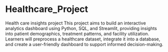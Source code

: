 # Healthcare_Project
Health care insights project
This project aims to build an interactive analytics dashboard using Python, SQL, and Streamlit, providing insights into patient demographics, treatment patterns, and facility utilization. Learners will preprocess a healthcare dataset, integrate it into a database, and create a user-friendly dashboard to support informed decision-making.
